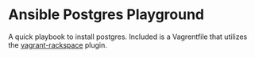 # Ansible Postgres Playground

A quick playbook to install postgres. Included is a Vagrentfile that utilizes the [vagrant-rackspace](https://github.com/mitchellh/vagrant-rackspace) plugin.
